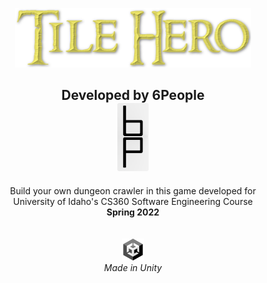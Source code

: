 <p align="center">
    <img src="Assets/Src/Bob/TileHeroTitlePic.png" width="75%">
</p>

<h2 align="center">
    Developed by 6People
	<br>
	<img src="Assets/Src/Morgan/Resources/6plogo.png" width="10%">
</h1>

<p align="center">
    Build your own dungeon crawler in this game developed for
    <br>
    University of Idaho's CS360 Software Engineering Course
    <br>
    <strong>Spring 2022</strong>
    <br>
    <br>
    <br>
    <img src="Assets/Src/Morgan/Resources/unity.png" width="7%">
    <br>
    <em>Made in Unity</em>
</p>